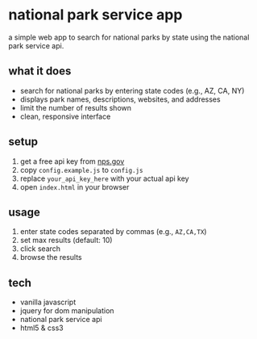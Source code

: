 # national park service app

a simple web app to search for national parks by state using the national park service api.

## what it does

- search for national parks by entering state codes (e.g., AZ, CA, NY)
- displays park names, descriptions, websites, and addresses
- limit the number of results shown
- clean, responsive interface

## setup

1. get a free api key from [nps.gov](https://www.nps.gov/subjects/developer/get-started.htm)
2. copy `config.example.js` to `config.js`
3. replace `your_api_key_here` with your actual api key
4. open `index.html` in your browser

## usage

1. enter state codes separated by commas (e.g., `AZ,CA,TX`)
2. set max results (default: 10)
3. click search
4. browse the results

## tech

- vanilla javascript
- jquery for dom manipulation
- national park service api
- html5 & css3
